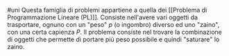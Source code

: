 #uni 
Questa famiglia di problemi appartiene a quella dei [[Problema di Programmazione Lineare (PL)]].
Consiste nell'avere vari oggetti da trasportare, ognuno con un "peso" $p$ (o ingombro) diverso ed uno "zaino", con una certa capienza $P$.
Il problema consiste nel trovare la combinazione di oggetti che permette di portare più peso possibile e quindi "saturare" lo zaino.